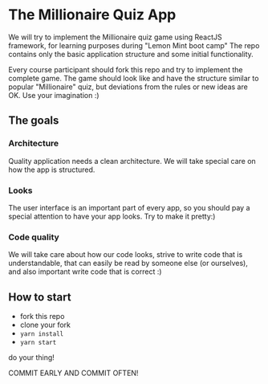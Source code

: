 # The Millionaire Quiz App

We will try to implement the Millionaire quiz game using ReactJS framework, for learning purposes during "Lemon Mint boot camp"
The repo contains only the basic application structure and some initial functionality.

Every course participant should fork this repo and try to implement the complete game. The game should look like and have the structure similar to popular "Millionaire" quiz, but deviations from the rules or new ideas are OK. Use your imagination :)

## The goals

### Architecture

Quality application needs a clean architecture. We will take special care on how the app is structured.

### Looks

The user interface is an important part of every app, so you should pay a special attention to have your app looks. Try to make it pretty:)

### Code quality

We will take care about how our code looks, strive to write code that is understandable, that can easily be read by someone else (or ourselves), and also important write code that is correct :)

## How to start

- fork this repo
- clone your fork
- `yarn install`
- `yarn start`

do your thing!

COMMIT EARLY AND COMMIT OFTEN!
